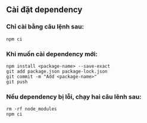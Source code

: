 ## Cài đặt dependency

### Chỉ cài bằng câu lệnh sau:
```
npm ci
```

### Khi muốn cài dependency mới:
```
npm install <package-name> --save-exact
git add package.json package-lock.json
git commit -m "Add <package-name>"
git push
```

### Nếu dependency bị lỗi, chạy hai câu lênh sau:
```
rm -rf node_modules 
npm ci
```
